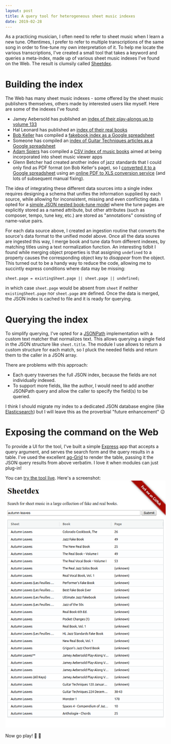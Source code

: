 ```yaml
---
layout: post
title: A query tool for heterogeneous sheet music indexes
date: 2019-02-28
---
```

As a practicing musician, I often need to refer to sheet music when I learn a new tune. Oftentimes, I prefer to refer to multiple transcriptions of the same song in order to fine-tune my own interpretation of it. To help me locate the various transcriptions, I've created a small tool that takes a keyword and queries a meta-index, made up of various sheet music indexes I've found on the Web. The result is clumsily called [Sheetdex](https://github.com/infojunkie/sheetdex).

# Building the index
The Web has many sheet music indexes - some offered by the sheet music publishers themselves, others made by interested users like myself. Here are some of the indexes I've found:

- Jamey Aebersold has published an [index of their play-alongs up to volume 133](http://www.jazzbooks.com/jazz/free)
- Hal Leonard has published an [index of their real books](https://www.halleonard.com/search/search.action?seriesfeature=REALBK)
- [Bob Keller](https://www.cs.hmc.edu/~keller/jazz/) has compiled a [fakebook index as a Google spreadsheet](https://docs.google.com/spreadsheet/ccc?key=0Au7yxUr1zqGNdGNidDloZ2xramV5MXB5aDg0LXlGZlE)
- Someone has compiled an [index of Guitar Techniques articles as a Google spreadsheet](https://docs.google.com/spreadsheets/d/1dME8bOIAJL573h4_q1RLFwHJGqG-Y4tP1jrUJZpE9mw)
- [Adam Spiers](https://github.com/aspiers) has compiled a [CSV index of music books](https://github.com/aspiers/book-indices) aimed at being incorporated into sheet music viewer apps
- Glenn Betcher had created another index of jazz standards that I could only find as PDF format (on Bob Keller's page), so I [converted it to a Google spreadsheet](https://docs.google.com/spreadsheets/d/1r73cqVcx_UrV01O7wb7rIj8h2X38ZLUKkn9Hc7bZ3Ao) using an [online PDF to XLS conversion service](https://www.ilovepdf.com/pdf_to_excel) (and lots of subsequent manual fixing).

The idea of integrating these different data sources into a single index requires designing a schema that unifies the information
supplied by each source, while allowing for inconsistent, missing and even conflicting data. I opted for a [simple JSON nested book-tune model](https://github.com/infojunkie/sheetdex#model) where the tune pages are explicitly stored as a named attribute, but other attributes (such as composer, tempo, tune key, etc.) are stored as "annotations" consisting of name-value pairs.

For each data source above, I created an ingestion routine that converts the source's data format to the unified model above. Once all the data soures are ingested this way, I merge book and tune data from different indexes, by matching titles using a text normalization function. An interesting tidbit I found while merging object properties is that assigning `undefined` to a property causes the corresponding object key to _disappear_ from the object. This turned out to be a handy way to reduce the code, allowing me to succintly express conditions where data may be missing:
```
sheet.page = existingSheet.page || sheet.page || undefined;
```
in which case `sheet.page` would be absent from `sheet` if neither `existingSheet.page` nor `sheet.page` are defined. Once the data is merged, the JSON index is cached to file and it is ready for querying.

# Querying the index
To simplify querying, I've opted for a [JSONPath](http://jsonpath.com/) implementation with a custom text matcher that normalizes text. This allows querying a single field in the JSON structure like `sheet.title`. The module I use allows to return a custom structure for each match, so I pluck the needed fields and return them to the caller in a JSON array.

There are problems with this approach:
- Each query traverses the full JSON index, because the fields are not individually indexed.
- To support more fields, like the author, I would need to add another JSONPath query and allow the caller to specify the field(s) to be queried.

I think I should migrate my index to a dedicated JSON database engine (like [Elasticsearch](https://www.elastic.co/products/elasticsearch)) but I will leave this as the proverbial "future enhancement" :wink:

# Exposing the command on the Web
To provide a UI for the tool, I've built a simple [Express](https://expressjs.com/) app that accepts a query argument, and serves the search form and the query results in a table. I've used the excellent [ag-Grid](https://www.ag-grid.com/) to render the table, passing it the JSON query results from above verbatim. I love it when modules can just plug-in!

You can [try the tool live](https://ethereum.karimratib.me:8081/?query=autumn+leaves). Here's a screenshot:
![Sheetdex screenshot](/assets/screenshot-sheetdex.png)

Now go play! :guitar: :musical_keyboard:

